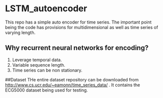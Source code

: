 # LSTM_autoencoder
This repo has a simple auto encoder for time series. The important point being the code has provisions for multidimensional as well as time series of varying length. 

## Why recurrent neural networks for encoding?
1. Leverage temporal data.
2. Variable sequence length.
3. Time series can be non stationary.

##Dataset
THe entire dataset repository can be downloaded from http://www.cs.ucr.edu/~eamonn/time_series_data/ . It contains the ECG5000 dataset being used for testing.
